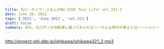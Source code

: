 ```yaml
---
title: 石川・ホンマ・ぶるんのBe-SIDE Your Life! vol.321-2
date: June 26, 2012
tags: ['2012', 'June 2012', 'vol.321']
draft: false
summary: あれ。石川サンが自転車に乗っておられる～～そんな時代が来るとは～～ヘルシー。NAMAE
---
```


http://project-phi.ddo.jp/ishikawa/ishikawa321_2.mp3